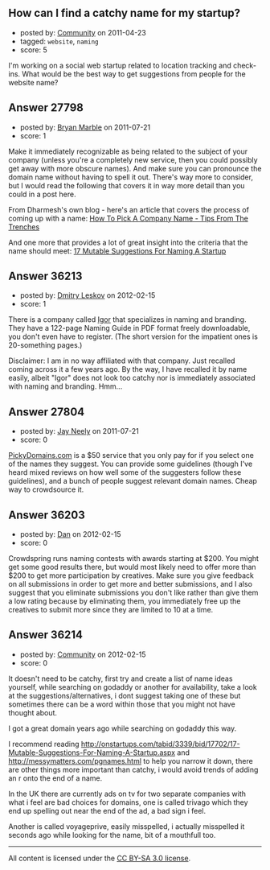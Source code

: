 ## How can I find a catchy name for my startup?

- posted by: [Community](https://stackexchange.com/users/-1/-1-community) on 2011-04-23
- tagged: `website`, `naming`
- score: 5

I'm working on a social web startup related to location tracking and check-ins. What would be the best way to get suggestions from people for the website name?


## Answer 27798

- posted by: [Bryan Marble](https://stackexchange.com/users/-1/4228-bryan-marble) on 2011-07-21
- score: 1

<p>Make it immediately recognizable as being related to the subject of your company (unless you're a completely new service, then you could possibly get away with more obscure names).  And make sure you can pronounce the domain name without having to spell it out.  There's way more to consider, but I would read the following that covers it in way more detail than you could in a post here.</p>

<p>From Dharmesh's own blog - here's an article that covers the process of coming up with a name:
<a href="http://onstartups.com/tabid/3339/bid/12156/How-To-Pick-A-Company-Name-Tips-From-The-Trenches.aspx" rel="nofollow">How To Pick A Company Name - Tips From The Trenches</a></p>

<p>And one more that provides a lot of great insight into the criteria that the name should meet:
<a href="http://onstartups.com/tabid/3339/bid/17702/17-Mutable-Suggestions-For-Naming-A-Startup.aspx" rel="nofollow">17 Mutable Suggestions For Naming A Startup</a></p>



## Answer 36213

- posted by: [Dmitry Leskov](https://stackexchange.com/users/-1/2093-dmitry-leskov) on 2012-02-15
- score: 1

There is a company called <a href="http://www.igorinternational.com/">Igor</a> that specializes in naming and branding. They have a 122-page Naming Guide in PDF format freely downloadable, you don't even have to register. (The short version for the impatient ones is 20-something pages.)

Disclaimer: I am in no way affiliated with that company. Just recalled coming across it a few years ago. By the way, I have recalled it by name easily, albeit "Igor" does not look too catchy nor is immediately associated with naming and branding. Hmm...


## Answer 27804

- posted by: [Jay Neely](https://stackexchange.com/users/-1/1801-jay-neely) on 2011-07-21
- score: 0

<p><a href="http://www.pickydomains.com/" rel="nofollow">PickyDomains.com</a> is a $50 service that you only pay for if you select one of the names they suggest. You can provide some guidelines (though I've heard mixed reviews on how well some of the suggesters follow these guidelines), and a bunch of people suggest relevant domain names. Cheap way to crowdsource it.</p>



## Answer 36203

- posted by: [Dan](https://stackexchange.com/users/-1/16275-dan) on 2012-02-15
- score: 0

Crowdspring runs naming contests with awards starting at $200. You might get some good results there, but would most likely need to offer more than $200 to get more participation by creatives. Make sure you give feedback on all submissions in order to get more and better submissions, and I also suggest that you eliminate submissions you don't like rather than give them a low rating because by eliminating them, you immediately free up the creatives to submit more since they are limited to 10 at a time.


## Answer 36214

- posted by: [Community](https://stackexchange.com/users/-1/-1-community) on 2012-02-15
- score: 0

It doesn't need to be catchy, first try and create a list of name ideas yourself, while searching on godaddy or another for availability, take a look at the suggestions/alternatives, i dont suggest taking one of these but sometimes there can be a word within those that you might not have thought about.

I got a great domain years ago while searching on godaddy this way.

I recommend reading http://onstartups.com/tabid/3339/bid/17702/17-Mutable-Suggestions-For-Naming-A-Startup.aspx and http://messymatters.com/pgnames.html to help you narrow it down, there are other things more important than catchy, i would avoid trends of adding an r onto the end of a name.

In the UK there are currently ads on tv for two separate companies with what i feel are bad choices for domains, one is called trivago which they end up spelling out near the end of the ad, a bad sign i feel.

Another is called voyageprive, easily misspelled, i actually misspelled it seconds ago while looking for the name, bit of a mouthfull too.



---

All content is licensed under the [CC BY-SA 3.0 license](https://creativecommons.org/licenses/by-sa/3.0/).
